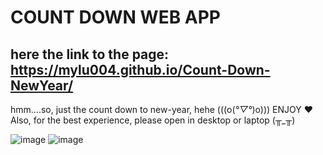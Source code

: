 # COUNT DOWN WEB APP

## here the link to the page: https://mylu004.github.io/Count-Down-NewYear/

hmm....so, just the count down to new-year, hehe (((o(*°▽°*)o))) ENJOY ❤
Also, for the best experience, please open in desktop or laptop (╥_╥)	

![image](https://github.com/MyLu004/Count-Down-NewYear/assets/114357581/5e0a92eb-0ddf-480a-89e0-731ea718e565)
![image](https://github.com/MyLu004/Count-Down-NewYear/assets/114357581/bcf76c03-4128-4262-b8eb-946e6260dd23)


